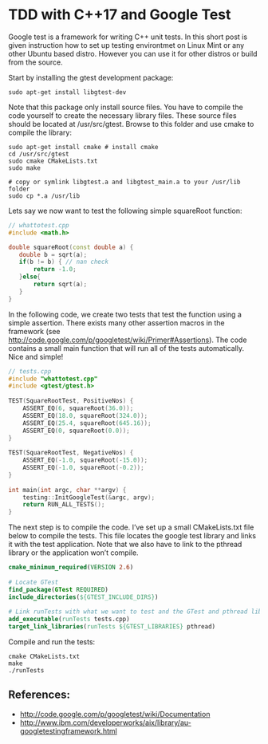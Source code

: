 # TDD with C++17 and Google Test

Google test is a framework for writing C++ unit tests. In this short post is given instruction how to set up testing
environtmet on Linux Mint or any other Ubuntu based distro. However you can use it for other distros or build from 
the source.

Start by installing the gtest development package:

```shell
sudo apt-get install libgtest-dev
```

Note that this package only install source files. You have to compile the code yourself to create the necessary library files. These source files should be located at /usr/src/gtest. Browse to this folder and use cmake to compile the library:

```shell
sudo apt-get install cmake # install cmake
cd /usr/src/gtest
sudo cmake CMakeLists.txt
sudo make

# copy or symlink libgtest.a and libgtest_main.a to your /usr/lib folder
sudo cp *.a /usr/lib
```

Lets say we now want to test the following simple squareRoot function:

 ```c++
// whattotest.cpp
#include <math.h>
 
double squareRoot(const double a) {
    double b = sqrt(a);
    if(b != b) { // nan check
        return -1.0;
    }else{
        return sqrt(a);
    }
}
```

In the following code, we create two tests that test the function using a simple assertion. There exists many other assertion macros in the framework (see http://code.google.com/p/googletest/wiki/Primer#Assertions). The code contains a small main function that will run all of the tests automatically. Nice and simple!

```c++
// tests.cpp
#include "whattotest.cpp"
#include <gtest/gtest.h>
 
TEST(SquareRootTest, PositiveNos) { 
    ASSERT_EQ(6, squareRoot(36.0));
    ASSERT_EQ(18.0, squareRoot(324.0));
    ASSERT_EQ(25.4, squareRoot(645.16));
    ASSERT_EQ(0, squareRoot(0.0));
}
 
TEST(SquareRootTest, NegativeNos) {
    ASSERT_EQ(-1.0, squareRoot(-15.0));
    ASSERT_EQ(-1.0, squareRoot(-0.2));
}
 
int main(int argc, char **argv) {
    testing::InitGoogleTest(&argc, argv);
    return RUN_ALL_TESTS();
}
```

The next step is to compile the code. I’ve set up a small CMakeLists.txt file below to compile the tests. This file locates the google test library and links it with the test application. Note that we also have to link to the pthread library or the application won’t compile.

```cmake
cmake_minimum_required(VERSION 2.6)
 
# Locate GTest
find_package(GTest REQUIRED)
include_directories(${GTEST_INCLUDE_DIRS})
 
# Link runTests with what we want to test and the GTest and pthread library
add_executable(runTests tests.cpp)
target_link_libraries(runTests ${GTEST_LIBRARIES} pthread)
```

Compile and run the tests:

```shell
cmake CMakeLists.txt
make
./runTests
```

## References:

 - http://code.google.com/p/googletest/wiki/Documentation
 - http://www.ibm.com/developerworks/aix/library/au-googletestingframework.html
